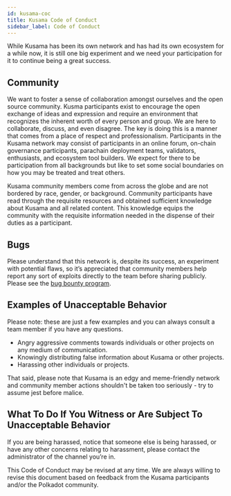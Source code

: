 ```yaml
---
id: kusama-coc
title: Kusama Code of Conduct
sidebar_label: Code of Conduct
---
```


While Kusama has been its own network and has had its own ecosystem for a while now, it is still one
big experiment and we need your participation for it to continue being a great success.

## Community

We want to foster a sense of collaboration amongst ourselves and the open source community. Kusma
participants exist to encourage the open exchange of ideas and expression and require an environment
that recognizes the inherent worth of every person and group. We are here to collaborate, discuss,
and even disagree. The key is doing this is a manner that comes from a place of respect and
professionalism. Participants in the Kusama network may consist of participants in an online forum,
on-chain governance participants, parachain deployment teams, validators, enthusiasts, and ecosystem
tool builders. We expect for there to be participation from all backgrounds but like to set some
social boundaries on how you may be treated and treat others.

Kusama community members come from across the globe and are not bordered by race, gender, or
background. Community participants have read through the requisite resources and obtained sufficient
knowledge about Kusama and all related content. This knowledge equips the community with the
requisite information needed in the dispense of their duties as a participant.

## Bugs

Please understand that this network is, despite its success, an experiment with potential flaws, so
it’s appreciated that community members help report any sort of exploits directly to the team before
sharing publicly. Please see the [bug bounty program](kusama-bug-bounty).

## Examples of Unacceptable Behavior

Please note: these are just a few examples and you can always consult a team member if you have any
questions.

- Angry aggressive comments towards individuals or other projects on any medium of communication.
- Knowingly distributing false information about Kusama or other projects.
- Harassing other individuals or projects.

That said, please note that Kusama is an edgy and meme-friendly network and community member actions
shouldn't be taken too seriously - try to assume jest before malice.

## What To Do If You Witness or Are Subject To Unacceptable Behavior

If you are being harassed, notice that someone else is being harassed, or have any other concerns
relating to harassment, please contact the administrator of the channel you’re in.

This Code of Conduct may be revised at any time. We are always willing to revise this document based
on feedback from the Kusama participants and/or the Polkadot community.
